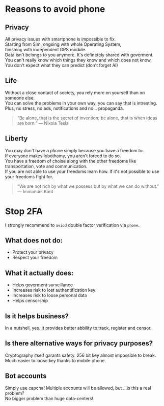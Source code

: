 # Reasons to avoid phone
   
  ## Privacy
  All privacy issues with smartphone is impossible to fix. <br>
  Starting from Sim, ongoing with whole Operating System, <br>
  finishing with independent GPS module. <br>
  Data isn't belongs to you anymore. It's definetely shared with goverment. <br>
  You can't really know which things they know and which does not know, <br>
  You don't expect what they can predict (don't forget AI)
   
 ##  Life
   Without a close contact of society, you rely more on yourself than on someone else. <br>
   You can solve the problems in your own way, you can say that is intresting. <br>
   Plus, no stress, no ads, notifications and no .. propaganda. <br>
   
> “Be alone, that is the secret of invention; be alone, that is when ideas are born.”
       ― Nikola Tesla
   
  ## Liberty
   You may don't have a phone simply because you have a freedom to. <br>
   If everyone makes lobothomy, you aren't forced to do so. <br>
   You have a freedom of choise along with the other freedoms like transportation, vote and communication. <br>
   If you are not able to use your freedoms learn how. If it's not possible to use your freedoms fight for. <br>
   
  > “We are not rich by what we possess but by what we can do without.”
      ― Immanuel Kant

# Stop 2FA
I strongly recommend to `aviod` double factor verification via `phone`. <br>
## What does not do:
* Protect your privacy
* Respect your freedom
## What it actually does:
* Helps goverment surveillance
* Increases risk to lost authentification key
* Increases risk to loose personal data
* Helps censorship
## Is it helps business?
In a nutshell, yes. It provides better abbility to track, register and censor.
## Is there alternative ways for privacy purposes?
Cryptography itself garants safety. 256 bit key almost impossible to break. <br>
Much easier to loose key thanks to mobile phone. <br>
## Bot accounts 
Simply use capcha! Multiple accounts will be allowed, but .. is this a real problem? <br>
No bigger problem than huge data-centers!


